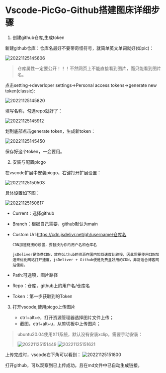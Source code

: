# Vscode-PicGo-Github搭建图床详细步骤

1. 创建github仓库,生成token

新建github仓库：仓库名最好不要带奇怪符号，就简单英文单词就好(如pic)：

![20221125145606](https://user-images.githubusercontent.com/73980771/236742117-5abcc87f-1b71-4ffe-af31-6325d3be64de.png)

>仓库属性一定要公开！！！不然网页上不能直接看到图片，而只能看到图片名。

点击setting->deverloper settings->Personal access tokens->generate new token(classic):

![20221125145820](https://user-images.githubusercontent.com/73980771/236742176-9e151873-0f67-4ef5-9e37-b81e06bb1c05.png)

填写名称，勾选repo就好了：

![20221125145912](https://user-images.githubusercontent.com/73980771/236742211-28b344e3-db85-4e5e-ba83-c876c53df902.png)

划到底部点击generate token，生成新token：

![20221125145450](https://user-images.githubusercontent.com/73980771/236742267-5e2d221c-76c5-4ff2-ac35-409184481ab8.png)

保存好这个token，一会要用。

2. 安装与配置picgo

在vscode扩展中安装picgo，右键打开扩展设置：

![20221125150503](https://user-images.githubusercontent.com/73980771/236742327-7d4fff72-49d5-459b-90b2-6b48ed0f38ac.png)


具体设置如下图：

![20221125150617](https://user-images.githubusercontent.com/73980771/236742356-65c0b79b-a54e-4103-96c1-216f05285be1.png)

* Current：选择github
* Branch：根据自己需要，github默认为main
* Custom Url:https://cdn.jsdelivr.net/gh/username/仓库名

      CDN加速链接的设置，要替换为你的用户名和仓库名
      
      jsDeliver是免费CDN，放在Github的资源在国内加载速度比较慢，因此需要使用CDN加速来优化网站打开速度，jsDeliver + Github便是免费且好用的CDN，非常适合博客网站使用。
* Path:可选项，图片路径
* Repo：仓库，github上的用户名/仓库名
* Token：第一步获取到的Token

3. 打开vscode,使用picgo上传图片

    * ctrl+alt+e，打开资源管理器选择图片文件上传；
    * 截图，ctrl+alt+u，从剪切板中上传图片；

> ubuntu20.04使用X11系统，默认没有安装xclip，需要手动安装：
> 
>![20221125151449](https://user-images.githubusercontent.com/73980771/236742383-b095c3e4-aeb7-4282-88f4-6234c54640a3.png)
>![20221125151621](https://user-images.githubusercontent.com/73980771/236742401-1570db4b-1c73-43dd-90d6-346237fcf3ce.png)

上传完成时，vscode右下角可以看到：
![20221125151800](https://user-images.githubusercontent.com/73980771/236742420-def3ce27-3925-4ad9-8600-90aaf0233720.png)

打开github，可以观察到已上传成功。且在md文件中已自动生成链接。
